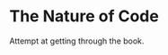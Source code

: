 # The Nature of Code

Attempt at getting through the book.

<!-- I will come back to this I promise. -->
<!-- I will come back to this I promise. -->
<!-- I will come back to this I promise. -->
<!-- I will come back to this I promise. -->
<!-- I will come back to this I promise. -->
<!-- I will come back to this I promise. -->
<!-- I will come back to this I promise. -->
<!-- I will come back to this I promise. -->
<!-- I will come back to this I promise. -->
